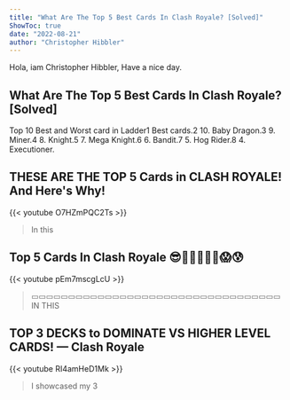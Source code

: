 ```yaml
---
title: "What Are The Top 5 Best Cards In Clash Royale? [Solved]"
ShowToc: true 
date: "2022-08-21"
author: "Christopher Hibbler" 
---
```


Hola, iam Christopher Hibbler, Have a nice day.
## What Are The Top 5 Best Cards In Clash Royale? [Solved]
Top 10 Best and Worst card in Ladder1 Best cards.2 10. Baby Dragon.3 9. Miner.4 8. Knight.5 7. Mega Knight.6 6. Bandit.7 5. Hog Rider.8 4. Executioner.

## THESE ARE THE TOP 5 Cards in CLASH ROYALE! And Here's Why!
{{< youtube O7HZmPQC2Ts >}}
>In this 

## Top 5 Cards In Clash Royale 😎🤩🤑🥵🥶🥶😱😰
{{< youtube pEm7mscgLcU >}}
>▭▭▭▭▭▭▭▭▭▭▭▭▭▭▭▭▭▭▭▭▭▭▭▭▭▭▭▭▭▭▭▭▭▭ IN THIS 

## TOP 3 DECKS to DOMINATE VS HIGHER LEVEL CARDS! — Clash Royale
{{< youtube RI4amHeD1Mk >}}
>I showcased my 3 


